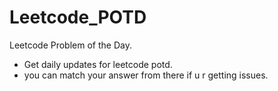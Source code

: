 # Leetcode_POTD

Leetcode Problem of the Day.
- Get daily updates for leetcode potd.
- you can match your answer from there if u r getting issues.
